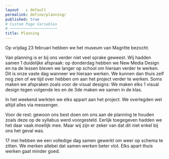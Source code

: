 ```yaml
---
layout   : default
permalink: define/planning/
published: true
# Custom Page Variables
# ─────────────────────
title: Planning
---
```


Op vrijdag 23 februari hebben we het museum van Magritte bezocht.

Van planning is er bij ons verder niet veel sprake geweest. Wij hadden samen 1 duidelijke afspraak: op donderdag hebben we New Media Design en na de lessen bleven we langer op school om hieraan verder te werken. Dit is onze vaste dag wanneer we hieraan werken. We kunnen dan thuis zelf nog zien of we tijd over hebben om aan het project verder te werken. Soms maken we afspraken zoals voor de visual designs: We maken elks 1 visual design tegen volgende les en de 3de maken we samen in de klas.

In het weekend werkten we elks appart aan het project. We overlegden wel altijd alles via messenger.

Voor de rest: gewoon ons best doen om ons aan de planning te houden zoals deze op de syllabus werd voorgesteld. Eerlijk toegegeven hadden we het daar vaak moeilijk mee. Maar wij zijn er zeker van dat dit niet enkel bij ons het geval was.

17 mei hebben we een volledige dag samen gewerkt om weer op schema te zitten. We merken allebei dat samen werken beter vlot. Elks apart thuis werken gaat minder goed.